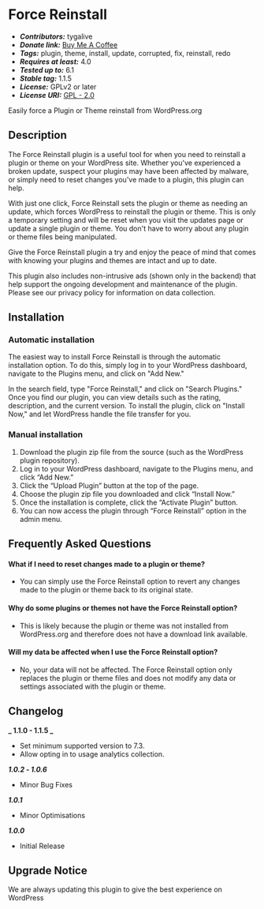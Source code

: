 # Force Reinstall

- **_Contributors:_** tygalive
- **_Donate link:_** [Buy Me A Coffee](https://buymeacoffee.com/fpjyrXk)
- **_Tags:_** plugin, theme, install, update, corrupted, fix, reinstall, redo
- **_Requires at least:_** 4.0
- **_Tested up to:_** 6.1
- **_Stable tag:_** 1.1.5
- **_License:_** GPLv2 or later
- **_License URI:_** [GPL - 2.0](http://www.gnu.org/licenses/gpl-2.0.html)

Easily force a Plugin or Theme reinstall from WordPress.org

## Description

The Force Reinstall plugin is a useful tool for when you need to reinstall a plugin or theme on your WordPress site. Whether you've experienced a broken update, suspect your plugins may have been affected by malware, or simply need to reset changes you've made to a plugin, this plugin can help.

With just one click, Force Reinstall sets the plugin or theme as needing an update, which forces WordPress to reinstall the plugin or theme. This is only a temporary setting and will be reset when you visit the updates page or update a single plugin or theme. You don't have to worry about any plugin or theme files being manipulated.

Give the Force Reinstall plugin a try and enjoy the peace of mind that comes with knowing your plugins and themes are intact and up to date.

This plugin also includes non-intrusive ads (shown only in the backend) that help support the ongoing development and maintenance of the plugin. Please see our privacy policy for information on data collection.

## Installation

### Automatic installation

The easiest way to install Force Reinstall is through the automatic installation option. To do this, simply log in to your WordPress dashboard, navigate to the Plugins menu, and click on "Add New."

In the search field, type "Force Reinstall," and click on "Search Plugins." Once you find our plugin, you can view details such as the rating, description, and the current version. To install the plugin, click on "Install Now," and let WordPress handle the file transfer for you.

### Manual installation

1. Download the plugin zip file from the source (such as the WordPress plugin repository).
2. Log in to your WordPress dashboard, navigate to the Plugins menu, and click “Add New.”
3. Click the “Upload Plugin” button at the top of the page.
4. Choose the plugin zip file you downloaded and click “Install Now.”
5. Once the installation is complete, click the “Activate Plugin” button.
6. You can now access the plugin through “Force Reinstall” option in the admin menu.

## Frequently Asked Questions

#### What if I need to reset changes made to a plugin or theme?

- You can simply use the Force Reinstall option to revert any changes made to the plugin or theme back to its original state.

#### Why do some plugins or themes not have the Force Reinstall option?

- This is likely because the plugin or theme was not installed from WordPress.org and therefore does not have a download link available.

#### Will my data be affected when I use the Force Reinstall option?

- No, your data will not be affected. The Force Reinstall option only replaces the plugin or theme files and does not modify any data or settings associated with the plugin or theme.

## Changelog

**_ 1.1.0 - 1.1.5 _**

- Set minimum supported version to 7.3.
- Allow opting in to usage analytics collection.

**_1.0.2_ - _1.0.6_**

- Minor Bug Fixes

**_1.0.1_**

- Minor Optimisations

**_1.0.0_**

- Initial Release

## Upgrade Notice

We are always updating this plugin to give the best experience on WordPress

